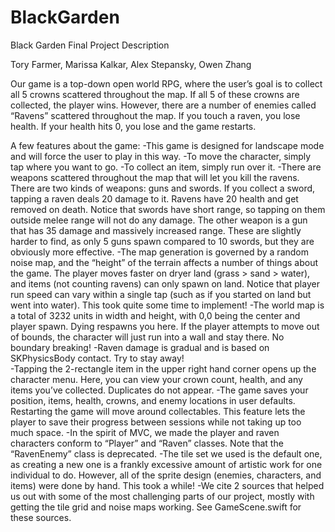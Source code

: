 # BlackGarden

Black Garden Final Project Description

Tory Farmer, Marissa Kalkar, Alex Stepansky, Owen Zhang

Our game is a top-down open world RPG, where the user’s goal is to collect all 5 crowns scattered throughout the map. 
If all 5 of these crowns are collected, the player wins. However, there are a number of enemies called “Ravens” scattered throughout the map. 
If you touch a raven, you lose health. If your health hits 0, you lose and the game restarts. 

A few features about the game:
-This game is designed for landscape mode and will force the user to play in this way.
-To move the character, simply tap where you want to go. 
-To collect an item, simply run over it.
-There are weapons scattered throughout the map that will let you kill the ravens.  There are two kinds of weapons: guns and swords. 
If you collect a sword, tapping a raven deals 20 damage to it. Ravens have 20 health and get removed on death. Notice that swords have short range, so tapping on them outside melee range will not do any damage. The other weapon is a gun that has 35 damage and massively increased range. 
These are slightly harder to find, as only 5 guns spawn compared to 10 swords, but they are obviously more effective. 
-The map generation is governed by a random noise map, and the “height” of the terrain affects a number of things about the game. The player moves faster on dryer land (grass > sand > water), and items (not counting ravens) can only spawn on land. 
Notice that player run speed can vary within a single tap (such as if you started on land but went into water). This took quite some time to implement!
-The world map is a total of 3232 units in width and height, with 0,0 being the center and player spawn. Dying respawns you here. If the player attempts to move out of bounds, the character will just run into a wall and stay there. No boundary breaking!
-Raven damage is gradual and is based on SKPhysicsBody contact. Try to stay away!  
-Tapping the 2-rectangle item in the upper right hand corner opens up the character menu. Here, you can view your crown count, health, and any items you’ve collected. Duplicates do not appear. 
-The game saves your position, items, health, crowns, and enemy locations in user defaults. Restarting the game will move around collectables. This feature lets the player to save their progress between sessions while not taking up too much space. 
-In the spirit of MVC, we made the player and raven characters conform to “Player” and “Raven” classes. Note that the “RavenEnemy” class is deprecated.
-The tile set we used is the default one, as creating a new one is a frankly excessive amount of artistic work for one individual to do. However, all of the sprite design (enemies, characters, and items) were done by hand. This took a while!
-We cite 2 sources that helped us out with some of the most challenging parts of our project, mostly with getting the tile grid and noise maps working. See GameScene.swift for these sources.
